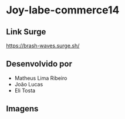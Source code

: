 # Joy-labe-commerce14

## Link Surge
https://brash-waves.surge.sh/

## Desenvolvido por
- Matheus Lima Ribeiro
- João Lucas  
- Eli Tosta

## Imagens
